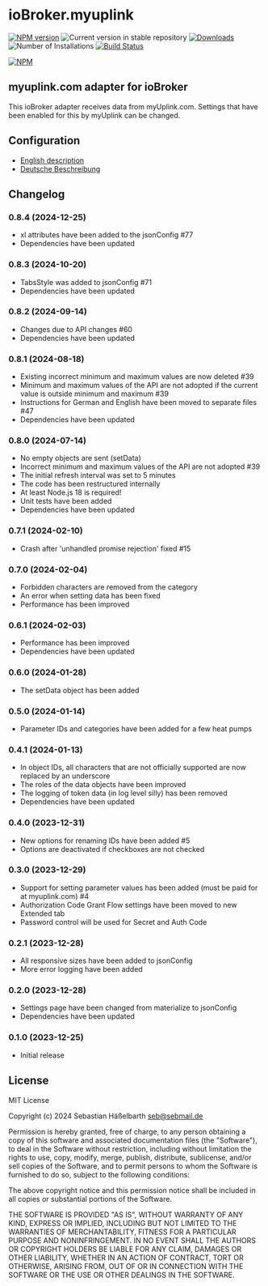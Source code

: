 # ioBroker.myuplink

[![NPM version](https://img.shields.io/npm/v/iobroker.myuplink.svg)](https://www.npmjs.com/package/iobroker.myuplink)
![Current version in stable repository](https://iobroker.live/badges/myuplink-stable.svg)
[![Downloads](https://img.shields.io/npm/dm/iobroker.myuplink.svg)](https://www.npmjs.com/package/iobroker.myuplink)
![Number of Installations](https://iobroker.live/badges/myuplink-installed.svg)
[![Build Status](https://github.com/sebilm/ioBroker.myuplink/workflows/Test%20and%20Release/badge.svg)](https://github.com/sebilm/ioBroker.myuplink/actions/workflows/test-and-release.yml)

[![NPM](https://nodei.co/npm/iobroker.myuplink.png?downloads=true)](https://nodei.co/npm/iobroker.myuplink/)

## myuplink.com adapter for ioBroker

This ioBroker adapter receives data from myUplink.com. Settings that have been enabled for this by myUplink can be changed.

## Configuration

- [English description](docs/en/README.md)
- [Deutsche Beschreibung](docs/de/README.md)

<!--
	Placeholder for the next version (at the beginning of the line):
	### **WORK IN PROGRESS**
-->

## Changelog

### 0.8.4 (2024-12-25)

- xl attributes have been added to the jsonConfig #77
- Dependencies have been updated

### 0.8.3 (2024-10-20)

- TabsStyle was added to jsonConfig #71
- Dependencies have been updated

### 0.8.2 (2024-09-14)

- Changes due to API changes #60
- Dependencies have been updated

### 0.8.1 (2024-08-18)

- Existing incorrect minimum and maximum values are now deleted #39
- Minimum and maximum values of the API are not adopted if the current value is outside minimum and maximum #39
- Instructions for German and English have been moved to separate files #47
- Dependencies have been updated

### 0.8.0 (2024-07-14)

- No empty objects are sent (setData)
- Incorrect minimum and maximum values of the API are not adopted #39
- The initial refresh interval was set to 5 minutes
- The code has been restructured internally
- At least Node.js 18 is required!
- Unit tests have been added
- Dependencies have been updated

### 0.7.1 (2024-02-10)

- Crash after 'unhandled promise rejection' fixed #15

### 0.7.0 (2024-02-04)

- Forbidden characters are removed from the category
- An error when setting data has been fixed
- Performance has been improved

### 0.6.1 (2024-02-03)

- Performance has been improved
- Dependencies have been updated

### 0.6.0 (2024-01-28)

- The setData object has been added

### 0.5.0 (2024-01-14)

- Parameter IDs and categories have been added for a few heat pumps

### 0.4.1 (2024-01-13)

- In object IDs, all characters that are not officially supported are now replaced by an underscore
- The roles of the data objects have been improved
- The logging of token data (in log level silly) has been removed
- Dependencies have been updated

### 0.4.0 (2023-12-31)

- New options for renaming IDs have been added #5
- Options are deactivated if checkboxes are not checked

### 0.3.0 (2023-12-29)

- Support for setting parameter values has been added (must be paid for at myuplink.com) #4
- Authorization Code Grant Flow settings have been moved to new Extended tab
- Password control will be used for Secret and Auth Code

### 0.2.1 (2023-12-28)

- All responsive sizes have been added to jsonConfig
- More error logging have been added

### 0.2.0 (2023-12-28)

- Settings page have been changed from materialize to jsonConfig
- Dependencies have been updated

### 0.1.0 (2023-12-25)

- Initial release

## License

MIT License

Copyright (c) 2024 Sebastian Häßelbarth <seb@sebmail.de>

Permission is hereby granted, free of charge, to any person obtaining a copy
of this software and associated documentation files (the "Software"), to deal
in the Software without restriction, including without limitation the rights
to use, copy, modify, merge, publish, distribute, sublicense, and/or sell
copies of the Software, and to permit persons to whom the Software is
furnished to do so, subject to the following conditions:

The above copyright notice and this permission notice shall be included in all
copies or substantial portions of the Software.

THE SOFTWARE IS PROVIDED "AS IS", WITHOUT WARRANTY OF ANY KIND, EXPRESS OR
IMPLIED, INCLUDING BUT NOT LIMITED TO THE WARRANTIES OF MERCHANTABILITY,
FITNESS FOR A PARTICULAR PURPOSE AND NONINFRINGEMENT. IN NO EVENT SHALL THE
AUTHORS OR COPYRIGHT HOLDERS BE LIABLE FOR ANY CLAIM, DAMAGES OR OTHER
LIABILITY, WHETHER IN AN ACTION OF CONTRACT, TORT OR OTHERWISE, ARISING FROM,
OUT OF OR IN CONNECTION WITH THE SOFTWARE OR THE USE OR OTHER DEALINGS IN THE
SOFTWARE.
